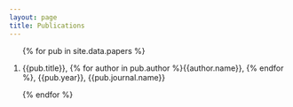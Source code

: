 ```yaml
---
layout: page
title: Publications
---
```


<ol type="1">
 {% for pub in site.data.papers %}
  <li>
   <div>
   <p>
    {{pub.title}}, {% for author in pub.author %}{{author.name}}, {% endfor %}, {{pub.year}}, {{pub.journal.name}}
   </p>
   </div>
  </li>
 {% endfor %}
</ol>  

